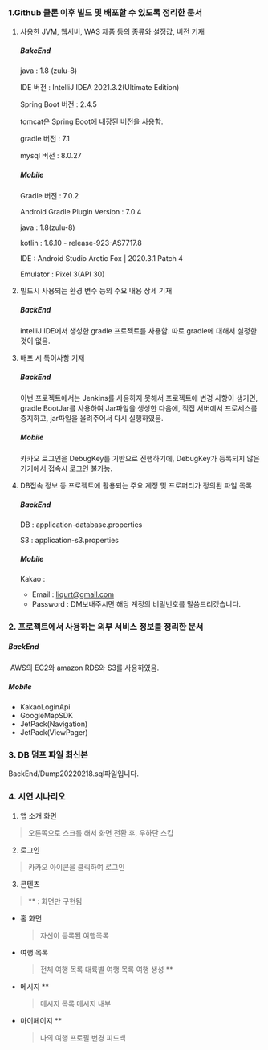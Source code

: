 ### 1.Github 클론 이후 빌드 및 배포할 수 있도록 정리한 문서

1) 사용한 JVM, 웹서버, WAS 제품 등의 종류와 설정값, 버전 기재

   ##### BakcEnd

   java : 1.8 (zulu-8)

   IDE 버전 : IntelliJ IDEA 2021.3.2(Ultimate Edition)

   Spring Boot 버전 : 2.4.5

   tomcat은 Spring Boot에 내장된 버전을 사용함.

   gradle 버전 : 7.1

   mysql 버전 :  8.0.27

   ##### Mobile

   Gradle 버전 : 7.0.2
   
   Android Gradle Plugin Version : 7.0.4

   java : 1.8(zulu-8)

   kotlin : 1.6.10 - release-923-AS7717.8

   IDE : Android Studio Arctic Fox | 2020.3.1 Patch 4

   Emulator : Pixel 3(API 30)

   

2) 빌드시 사용되는 환경 변수 등의 주요 내용 상세 기재

   ##### BackEnd

   intelliJ IDE에서 생성한 gradle 프로젝트를 사용함. 따로 gradle에 대해서 설정한 것이 없음.

3) 배포 시 특이사항 기재

   ##### BackEnd 

   이번 프로젝트에서는 Jenkins를 사용하지 못해서 프로젝트에 변경 사항이 생기면, gradle BootJar를 사용하여 Jar파일을 생성한 다음에, 직접 서버에서 프로세스를 중지하고, jar파일을 올려주어서 다시 실행하였음.

   ##### Mobile

   카카오 로그인을 DebugKey를 기반으로 진행하기에, DebugKey가 등록되지 않은 기기에서 접속시 로그인 불가능.

4) DB접속 정보 등 프로젝트에 활용되는 주요 계정 및 프로퍼티가 정의된 파일 목록 

   ##### BackEnd

   DB : application-database.properties
   
   S3 : application-s3.properties
   
   ##### Mobile

   Kakao : 
   - Email : liqurt@gmail.com
   - Password : DM보내주시면 해당 계정의 비밀번호를 말씀드리겠습니다.

### 2. 프로젝트에서 사용하는 외부 서비스 정보를 정리한 문서

##### 	BackEnd

​	AWS의 EC2와 amazon RDS와 S3를 사용하였음.

#####    Mobile

  - KakaoLoginApi
  - GoogleMapSDK
  - JetPack(Navigation)
  - JetPack(ViewPager)

### 3. DB 덤프 파일 최신본
BackEnd/Dump20220218.sql파일입니다.

### 4. 시연 시나리오
1. 앱 소개 화면 
> 오른쪽으로 스크롤 해서 화면 전환 후, 우하단 스킵
2. 로그인
> 카카오 아이콘을 클릭하여 로그인
3. 콘텐츠
> ** : 화면만 구현됨
   - 홈 화면
      > 자신이 등록된 여행목록
   - 여행 목록
      > 전체 여행 목록
      > 대륙별 여행 목록
      > 여행 생성 **
   - 메시지 **
      > 메시지 목록
      > 메시지 내부
   - 마이페이지 **
      > 나의 여행
      > 프로필 변경
      > 피드백



